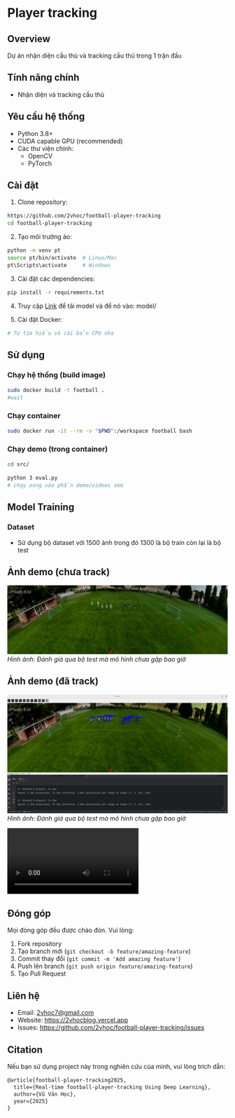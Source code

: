 # Player tracking
## Overview
Dự án nhận diện cầu thủ và tracking cầu thủ trong 1 trận đấu
## Tính năng chính
- Nhận diện và tracking cầu thủ


## Yêu cầu hệ thống
- Python 3.8+
- CUDA capable GPU (recommended)
- Các thư viện chính:
  - OpenCV
  - PyTorch

## Cài đặt
1. Clone repository:
```bash
https://github.com/2vhoc/football-player-tracking
cd football-player-tracking
```

2. Tạo môi trường ảo:
```bash
python -m venv pt
source pt/bin/activate  # Linux/Mac
pt\Scripts\activate     # Windows
```

3. Cài đặt các dependencies:
```bash
pip install -r requirements.txt
```
4. Truy cập <a href="https://drive.google.com/file/d/1MIoRcOknxE85-jZN1nnpSdup_r2cfhno/view?usp=sharing">Link</a> để tải model và để nó vào: model/



5. Cài đặt Docker:
```bash
# Tự tìm hiểu và cài bản CPU nha

```




## Sử dụng

### Chạy hệ thống (build image)
```bash
sudo docker build -t football .
#wait
```
### Chạy container

```bash
sudo docker run -it --rm -v "$PWD":/workspace football bash

```

### Chạy demo (trong container)

```bash
cd src/

```
```bash
python 3 eval.py
# chạy xong vào phần demo/videos xem
```



## Model Training

### Dataset
- Sử dụng bộ dataset với 1500 ảnh trong đó 1300 là bộ train còn lại là bộ test


## Ảnh demo (chưa track)
![Demo](https://raw.githubusercontent.com/2vhoc/football-player-tracking/main/demo/images/frame.jpg)
*Hình ảnh: Đánh giá qua bộ test mà mô hình chưa gặp bao giờ*
## Ảnh demo (đã track)
![Demo](https://raw.githubusercontent.com/2vhoc/football-player-tracking/main/demo/images/Screenshot%20from%202025-02-02%2012-20-43.png)
*Hình ảnh: Đánh giá qua bộ test mà mô hình chưa gặp bao giờ*

![Demo](https://raw.githubusercontent.com/2vhoc/football-player-tracking/main/demo/videos/2025-02-02%2018-20-18.mp4)


## Đóng góp
Mọi đóng góp đều được chào đón. Vui lòng:
1. Fork repository
2. Tạo branch mới (`git checkout -b feature/amazing-feature`)
3. Commit thay đổi (`git commit -m 'Add amazing feature'`)
4. Push lên branch (`git push origin feature/amazing-feature`)
5. Tạo Pull Request


## Liên hệ
- Email: 2vhoc7@gmail.com
- Website: https://2vhocblog.vercel.app
- Issues: https://github.com/2vhoc/football-player-tracking/issues

## Citation
Nếu bạn sử dụng project này trong nghiên cứu của mình, vui lòng trích dẫn:
```
@article{football-player-tracking2025,
  title={Real-time football-player-tracking Using Deep Learning},
  author={Vũ Văn Học},
  year={2025}
}
```

